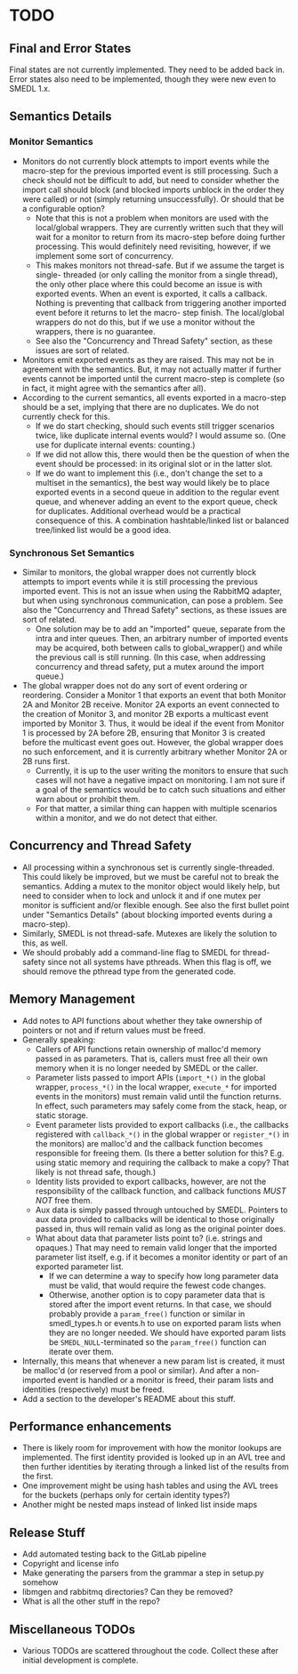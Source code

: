 TODO
====

Final and Error States
------------

Final states are not currently implemented. They need to be added back in. Error
states also need to be implemented, though they were new even to SMEDL 1.x.

Semantics Details
-----------------

### Monitor Semantics

- Monitors do not currently block attempts to import events while the macro-step
  for the previous imported event is still processing. Such a check should not
  be difficult to add, but need to consider whether the import call should block
  (and blocked imports unblock in the order they were called) or not (simply
  returning unsuccessfully). Or should that be a configurable option?
  * Note that this is not a problem when monitors are used with the local/global
    wrappers. They are currently written such that they will wait for a monitor
    to return from its macro-step before doing further processing. This would
    definitely need revisiting, however, if we implement some sort of
    concurrency.
  * This makes monitors not thread-safe. But if we assume the target is single-
    threaded (or only calling the monitor from a single thread), the only other
    place where this could become an issue is with exported events. When an
    event is exported, it calls a callback. Nothing is preventing that callback
    from triggering another imported event before it returns to let the macro-
    step finish. The local/global wrappers do not do this, but if we use a
    monitor without the wrappers, there is no guarantee.
  * See also the "Concurrency and Thread Safety" section, as these issues are
    sort of related.
- Monitors emit exported events as they are raised. This may not be in agreement
  with the semantics. But, it may not actually matter if further events cannot
  be imported until the current macro-step is complete (so in fact, it might
  agree with the semantics after all).
- According to the current semantics, all events exported in a macro-step should
  be a set, implying that there are no duplicates. We do not currently check
  for this.
  * If we do start checking, should such events still trigger scenarios
    twice, like duplicate internal events would? I would assume so. (One use for
    duplicate internal events: counting.)
  * If we did not allow this, there would then be the question of when the event
    should be processed: in its original slot or in the latter slot.
  * If we do want to implement this (i.e., don't change the set to a multiset in
    the semantics), the best way would likely be to place exported events in a
    second queue in addition to the regular event queue, and whenever adding an
    event to the export queue, check for duplicates. Additional overhead would
    be a practical consequence of this. A combination hashtable/linked list or
    balanced tree/linked list would be a good idea.

### Synchronous Set Semantics

- Similar to monitors, the global wrapper does not currently block attempts to
  import events while it is still processing the previous imported event. This
  is not an issue when using the RabbitMQ adapter, but when using synchronous
  communication, can pose a problem. See also the "Concurrency and Thread
  Safety" sections, as these issues are sort of related.
  * One solution may be to add an "imported" queue, separate from the intra and
    inter queues. Then, an arbitrary number of imported events may be acquired,
    both between calls to global_wrapper() and while the previous call is still
    running. (In this case, when addressing concurrency and thread safety, put a
    mutex around the import queue.)
- The global wrapper does not do any sort of event ordering or reordering.
  Consider a Monitor 1 that exports an event that both Monitor 2A and Monitor 2B
  receive. Monitor 2A exports an event connected to the creation of Monitor 3,
  and monitor 2B exports a multicast event imported by Monitor 3. Thus, it would
  be ideal if the event from Monitor 1 is processed by 2A before 2B, ensuring
  that Monitor 3 is created before the multicast event goes out. However, the
  global wrapper does no such enforcement, and it is currently arbitrary whether
  Monitor 2A or 2B runs first.
  * Currently, it is up to the user writing the monitors to ensure that such
    cases will not have a negative impact on monitoring. I am not sure if a goal
    of the semantics would be to catch such situations and either warn about or
    prohibit them.
  * For that matter, a similar thing can happen with multiple scenarios within a
    monitor, and we do not detect that either.

Concurrency and Thread Safety
-----------------------------

- All processing within a synchronous set is currently single-threaded. This
  could likely be improved, but we must be careful not to break the semantics.
  Adding a mutex to the monitor object would likely help, but need to consider
  when to lock and unlock it and if one mutex per monitor is sufficient and/or
  flexible enough. See also the first bullet point under "Semantics Details"
  (about blocking imported events during a macro-step).
- Similarly, SMEDL is not thread-safe. Mutexes are likely the solution to this,
  as well.
- We should probably add a command-line flag to SMEDL for thread-safety since
  not all systems have pthreads. When this flag is off, we should remove the
  pthread type from the generated code.

Memory Management
-----------------

- Add notes to API functions about whether they take ownership of pointers or
  not and if return values must be freed.
- Generally speaking:
  * Callers of API functions retain ownership of malloc'd memory passed in as
    parameters. That is, callers must free all their own memory when it is no
    longer needed by SMEDL or the caller.
  * Parameter lists passed to import APIs (`import_*()` in the global wrapper,
    `process_*()` in the local wrapper, `execute_*` for imported events in the
    monitors) must remain valid until the function returns. In effect, such
    parameters may safely come from the stack, heap, or static storage.
  * Event parameter lists provided to export callbacks (i.e., the callbacks
    registered with `callback_*()` in the global wrapper or `register_*()` in
    the monitors) are malloc'd and the callback function becomes responsible for
    freeing them. (Is there a better solution for this? E.g. using static
    memory and requiring the callback to make a copy? That likely is not thread
    safe, though.)
  * Identity lists provided to export callbacks, however, are not the
    responsibility of the callback function, and callback functions *MUST NOT*
    free them.
  * Aux data is simply passed through untouched by SMEDL. Pointers to aux data
    provided to callbacks will be identical to those originally passed in, thus
    will remain valid as long as the original pointer does.
  * What about data that parameter lists point to? (i.e. strings and opaques.)
    That may need to remain valid longer that the imported parameter list
    itself, e.g. if it becomes a monitor identity or part of an exported
    parameter list.
    - If we can determine a way to specify how long parameter data must be
      valid, that would require the fewest code changes.
    - Otherwise, another option is to copy parameter data that is stored after
      the import event returns. In that case, we should probably provide a
      `param_free()` function or similar in smedl\_types.h or events.h to use on
      exported param lists when they are no longer needed. We should have
      exported param lists be `SMEDL_NULL`-terminated so the `param_free()`
      function can iterate over them.
- Internally, this means that whenever a new param list is created, it must be
  malloc'd (or reserved from a pool or similar). And after a non-imported event
  is handled or a monitor is freed, their param lists and identities
  (respectively) must be freed.
- Add a section to the developer's README about this stuff.

Performance enhancements
------------------------

- There is likely room for improvement with how the monitor lookups are
  implemented. The first identity provided is looked up in an AVL tree and then
  further identities by iterating through a linked list of the results from the
  first.
- One improvement might be using hash tables and using the AVL trees for the
  buckets (perhaps only for certain identity types?)
- Another might be nested maps instead of linked list inside maps

Release Stuff
-------------

- Add automated testing back to the GitLab pipeline
- Copyright and license info
- Make generating the parsers from the grammar a step in setup.py somehow
- libmgen and rabbitmq directories? Can they be removed?
- What is all the other stuff in the repo?

Miscellaneous TODOs
-------------------

- Various TODOs are scattered throughout the code. Collect these after initial
  development is complete.
